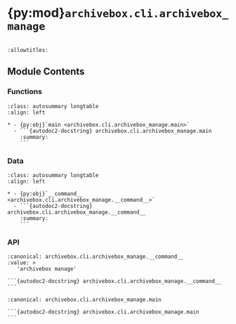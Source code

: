 # {py:mod}`archivebox.cli.archivebox_manage`

```{py:module} archivebox.cli.archivebox_manage
```

```{autodoc2-docstring} archivebox.cli.archivebox_manage
:allowtitles:
```

## Module Contents

### Functions

````{list-table}
:class: autosummary longtable
:align: left

* - {py:obj}`main <archivebox.cli.archivebox_manage.main>`
  - ```{autodoc2-docstring} archivebox.cli.archivebox_manage.main
    :summary:
    ```
````

### Data

````{list-table}
:class: autosummary longtable
:align: left

* - {py:obj}`__command__ <archivebox.cli.archivebox_manage.__command__>`
  - ```{autodoc2-docstring} archivebox.cli.archivebox_manage.__command__
    :summary:
    ```
````

### API

````{py:data} __command__
:canonical: archivebox.cli.archivebox_manage.__command__
:value: >
   'archivebox manage'

```{autodoc2-docstring} archivebox.cli.archivebox_manage.__command__
```

````

````{py:function} main(args: typing.Optional[typing.List[str]] = None, stdin: typing.Optional[typing.IO] = None, pwd: typing.Optional[str] = None) -> None
:canonical: archivebox.cli.archivebox_manage.main

```{autodoc2-docstring} archivebox.cli.archivebox_manage.main
```
````
